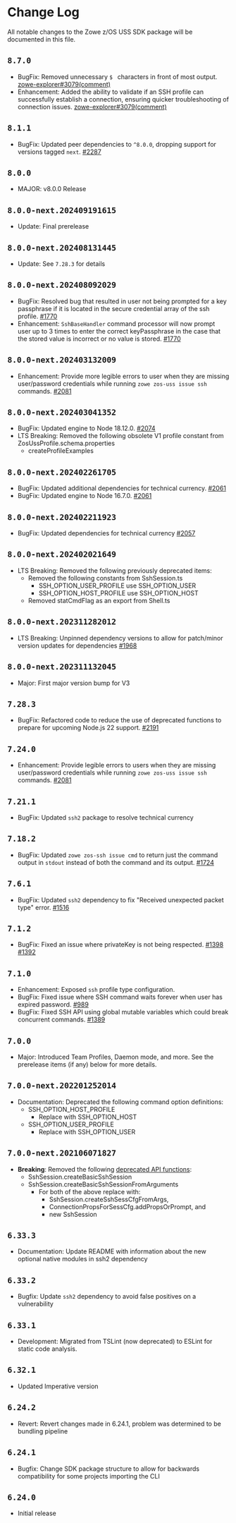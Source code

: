 # Change Log

All notable changes to the Zowe z/OS USS SDK package will be documented in this file.

## `8.7.0`

- BugFix: Removed unnecessary `$ ` characters in front of most output. [zowe-explorer#3079(comment)](https://github.com/zowe/zowe-explorer-vscode/pull/3079#pullrequestreview-2408842655)
- Enhancement: Added the ability to validate if an SSH profile can successfully establish a connection, ensuring quicker troubleshooting of connection issues. [zowe-explorer#3079(comment)](https://github.com/zowe/zowe-explorer-vscode/pull/3079#discussion_r1825783867)

## `8.1.1`

- BugFix: Updated peer dependencies to `^8.0.0`, dropping support for versions tagged `next`. [#2287](https://github.com/zowe/zowe-cli/pull/2287)

## `8.0.0`

- MAJOR: v8.0.0 Release

## `8.0.0-next.202409191615`

- Update: Final prerelease

## `8.0.0-next.202408131445`

- Update: See `7.28.3` for details

## `8.0.0-next.202408092029`

- BugFix: Resolved bug that resulted in user not being prompted for a key passphrase if it is located in the secure credential array of the ssh profile. [#1770](https://github.com/zowe/zowe-cli/issues/1770)
- Enhancement: `SshBaseHandler` command processor will now prompt user up to 3 times to enter the correct keyPassphrase in the case that the stored value is incorrect or no value is stored. [#1770](https://github.com/zowe/zowe-cli/issues/1770)

## `8.0.0-next.202403132009`

- Enhancement: Provide more legible errors to user when they are missing user/password credentials while
running `zowe zos-uss issue ssh` commands. [#2081](https://github.com/zowe/zowe-cli/pull/2081)

## `8.0.0-next.202403041352`

- BugFix: Updated engine to Node 18.12.0. [#2074](https://github.com/zowe/zowe-cli/pull/2074)
- LTS Breaking: Removed the following obsolete V1 profile constant from ZosUssProfile.schema.properties
  - createProfileExamples

## `8.0.0-next.202402261705`

- BugFix: Updated additional dependencies for technical currency. [#2061](https://github.com/zowe/zowe-cli/pull/2061)
- BugFix: Updated engine to Node 16.7.0. [#2061](https://github.com/zowe/zowe-cli/pull/2061)

## `8.0.0-next.202402211923`

- BugFix: Updated dependencies for technical currency [#2057](https://github.com/zowe/zowe-cli/pull/2057)

## `8.0.0-next.202402021649`

- LTS Breaking: Removed the following previously deprecated items:
  - Removed the following constants from SshSession.ts
    - SSH_OPTION_USER_PROFILE use SSH_OPTION_USER
    - SSH_OPTION_HOST_PROFILE use SSH_OPTION_HOST
  - Removed statCmdFlag as an export from Shell.ts

## `8.0.0-next.202311282012`

- LTS Breaking: Unpinned dependency versions to allow for patch/minor version updates for dependencies [#1968](https://github.com/zowe/zowe-cli/issues/1968)

## `8.0.0-next.202311132045`

- Major: First major version bump for V3

## `7.28.3`

- BugFix: Refactored code to reduce the use of deprecated functions to prepare for upcoming Node.js 22 support. [#2191](https://github.com/zowe/zowe-cli/issues/2191)

## `7.24.0`

- Enhancement: Provide legible errors to users when they are missing user/password credentials while
running `zowe zos-uss issue ssh` commands. [#2081](https://github.com/zowe/zowe-cli/pull/2081)

## `7.21.1`

- BugFix: Updated `ssh2` package to resolve technical currency

## `7.18.2`

- BugFix: Updated `zowe zos-ssh issue cmd` to return just the command output in `stdout` instead of both the command and its output. [#1724](https://github.com/zowe/zowe-cli/issues/1724)

## `7.6.1`

- BugFix: Updated `ssh2` dependency to fix "Received unexpected packet type" error. [#1516](https://github.com/zowe/zowe-cli/issues/1516)

## `7.1.2`

- BugFix: Fixed an issue where privateKey is not being respected. [#1398](https://github.com/zowe/zowe-cli/issues/1398) [#1392](https://github.com/zowe/zowe-cli/issues/1392)

## `7.1.0`

- Enhancement: Exposed `ssh` profile type configuration.
- BugFix: Fixed issue where SSH command waits forever when user has expired password. [#989](https://github.com/zowe/zowe-cli/issues/989)
- BugFix: Fixed SSH API using global mutable variables which could break concurrent commands. [#1389](https://github.com/zowe/zowe-cli/issues/1389)

## `7.0.0`

- Major: Introduced Team Profiles, Daemon mode, and more. See the prerelease items (if any) below for more details.

## `7.0.0-next.202201252014`

- Documentation: Deprecated the following command option definitions:
  - SSH_OPTION_HOST_PROFILE
    - Replace with SSH_OPTION_HOST
  - SSH_OPTION_USER_PROFILE
    - Replace with SSH_OPTION_USER

## `7.0.0-next.202106071827`

- **Breaking**: Removed the following [deprecated API functions](https://github.com/zowe/zowe-cli/pull/1022):
    - SshSession.createBasicSshSession
    - SshSession.createBasicSshSessionFromArguments
      - For both of the above replace with:
        - SshSession.createSshSessCfgFromArgs,
        - ConnectionPropsForSessCfg.addPropsOrPrompt, and
        - new SshSession

## `6.33.3`

- Documentation: Update README with information about the new optional native modules in ssh2 dependency

## `6.33.2`

- Bugfix: Update `ssh2` dependency to avoid false positives on a vulnerability

## `6.33.1`

- Development: Migrated from TSLint (now deprecated) to ESLint for static code analysis.

## `6.32.1`

- Updated Imperative version

## `6.24.2`

- Revert: Revert changes made in 6.24.1, problem was determined to be bundling pipeline

## `6.24.1`

- Bugfix: Change SDK package structure to allow for backwards compatibility for some projects importing the CLI

## `6.24.0`

- Initial release
